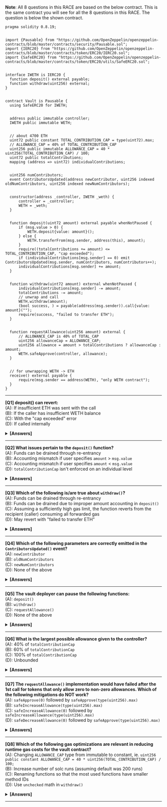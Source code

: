 **Note**: All 8 questions in this RACE are based on the below contract. This is the same contract you will see for all the 8 questions in this RACE. The question is below the shown contract.
```solidity
pragma solidity 0.8.19;


import {Pausable} from "https://github.com/OpenZeppelin/openzeppelin-contracts/blob/master/contracts/security/Pausable.sol";
import {IERC20} from "https://github.com/OpenZeppelin/openzeppelin-contracts/blob/master/contracts/token/ERC20/IERC20.sol";
import {SafeERC20} from "https://github.com/OpenZeppelin/openzeppelin-contracts/blob/master/contracts/token/ERC20/utils/SafeERC20.sol";


interface IWETH is IERC20 {
  function deposit() external payable;
  function withdraw(uint256) external;
}


contract Vault is Pausable {
  using SafeERC20 for IWETH;


  address public immutable controller;
  IWETH public immutable WETH;


  // about 4700 ETH
  uint72 public constant TOTAL_CONTRIBUTION_CAP = type(uint72).max;
  // ALLOWANCE_CAP = 40% of TOTAL_CONTRIBUTION_CAP
  uint256 public immutable ALLOWANCE_CAP = 40 * uint256(TOTAL_CONTRIBUTION_CAP) / 100;
  uint72 public totalContributions;
  mapping (address => uint72) individualContributions;


  uint256 numContributors;
  event ContributorsUpdated(address newContributor, uint256 indexed oldNumContributors, uint256 indexed newNumContributors);


  constructor(address _controller, IWETH _weth) {
      controller = _controller;
      WETH = _weth;
  }


  function deposit(uint72 amount) external payable whenNotPaused {
      if (msg.value > 0) {
          WETH.deposit{value: amount}();
      } else {
          WETH.transferFrom(msg.sender, address(this), amount);
      }
      require((totalContributions += amount) <= TOTAL_CONTRIBUTION_CAP, "cap exceeded");
      if (individualContributions[msg.sender] == 0) emit ContributorsUpdated(msg.sender, numContributors, numContributors++);
      individualContributions[msg.sender] += amount;
  }


  function withdraw(uint72 amount) external whenNotPaused {
      individualContributions[msg.sender] -= amount;
      totalContributions -= amount;
      // unwrap and call
      WETH.withdraw(amount);
      (bool success, ) = payable(address(msg.sender)).call{value: amount}("");
      require(success, "failed to transfer ETH");
  }


  function requestAllowance(uint256 amount) external {
      // ALLOWANCE_CAP is 40% of TOTAL_CAP
      uint256 allowanceCap = ALLOWANCE_CAP;
      uint256 allowance = amount > totalContributions ? allowanceCap : amount;
      WETH.safeApprove(controller, allowance);
  }


  // for unwrapping WETH -> ETH
  receive() external payable {
      require(msg.sender == address(WETH), "only WETH contract");
  }
}
```
---
**[Q1] deposit() can revert:** \
(A): If insufficient ETH was sent with the call \
(B): If the caller has insufficient WETH balance \
(C): With the "cap exceeded" error \
(D): If called internally 

<details><summary><b>[Answers]</b></summary><b>
A, B
</b></details>

---
**[Q2] What issues pertain to the `deposit()` function?** \
(A): Funds can be drained through re-entrancy \
(B): Accounting mismatch if user specifies `amount` > `msg.value` \
(C): Accounting mismatch if user specifies `amount` < `msg.value` \
(D): `totalContributionCap` isn't enforced on an individual level 

<details><summary><b>[Answers]</b></summary><b>
C
</b></details>

---
**[Q3] Which of the following is/are true about `withdraw()`?** \
(A): Funds can be drained through re-entrancy \
(B): Funds can be drained due to improper amount accounting in `deposit()` \
(C): Assuming a sufficiently high gas limit, the function reverts from the recipient (caller) consuming all forwarded gas \
(D): May revert with "failed to transfer ETH"

<details><summary><b>[Answers]</b></summary><b>
D
</b></details>

---
**[Q4] Which of the following parameters are correctly emitted in the `ContributorsUpdated()` event?** \
(A): `newContributor` \
(B): `oldNumContributors` \
(C): `newNumContributors` \
(D): None of the above

<details><summary><b>[Answers]</b></summary><b>
A
</b></details>

---
**[Q5] The vault deployer can pause the following functions:** \
(A): `deposit()` \
(B): `withdraw()` \
(C): `requestAllowance()` \
(D): None of the above

<details><summary><b>[Answers]</b></summary><b>
D
</b></details>

---
**[Q6] What is the largest possible allowance given to the controller?** \
(A): 40% of `totalContributionCap` \
(B): 60% of `totalContributionCap` \
(C): 100% of `totalContributionCap` \
(D): Unbounded

<details><summary><b>[Answers]</b></summary><b>
C
</b></details>

---
**[Q7] The `requestAllowance()` implementation would have failed after the 1st call for tokens that only allow zero to non-zero allowances. Which of the following mitigations do NOT work?** \
(A): `safeApprove(0)` followed by `safeApprove(type(uint256).max)` \
(B): `safeIncreaseAllowance(type(uint256).max)` \
(C): `safeIncreaseAllowance(0)` followed by `safeIncreaseAllowance(type(uint256).max)` \
(D): `safeDecreaseAllowance(0)` followed by `safeApprove(type(uint256).max)` 

<details><summary><b>[Answers]</b></summary><b>
B, C, D
</b></details>

---
**[Q8] Which of the following gas optimizations are relevant in reducing runtime gas costs for the vault contract?** \
(A): Changing `ALLOWANCE_CAP` type from immutable to constant, ie. `uint256 public constant ALLOWANCE_CAP = 40 * uint256(TOTAL_CONTRIBUTION_CAP) / 100;` \
(B): Increase number of solc runs (assuming default was 200 runs) \
(C): Renaming functions so that the most used functions have smaller method IDs \
(D): Use `unchecked` math in `withdraw()`

<details><summary><b>[Answers]</b></summary><b>
B, C
</b></details>

---
